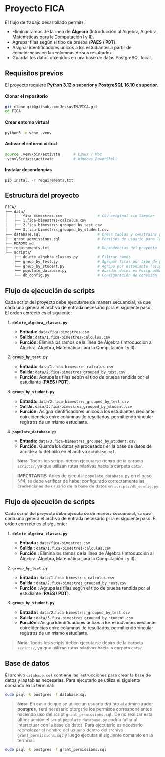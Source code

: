# Proyecto FICA

El flujo de trabajo desarrollado permite:
- Eliminar ramos de la línea de **Álgebra** (Introducción al Álgebra, Álgebra, Matemáticas para la Computación I y II).
- Agrupar filas según el tipo de prueba (**PAES / PDT**).
- Asignar identificadores únicos a los estudiantes a partir de coincidencias en las columnas de sus resultados.
- Guardar los datos obtenidos en una base de datos PostgreSQL local.

## Requisitos previos

El proyecto requiere **Python 3.12 o superior y PostgreSQL 16.10 o superior**.  

#### Clonar el repositorio

```bash
git clone git@github.com:JessusTM/FICA.git
cd FICA
```

#### Crear entorno virtual

```bash
python3 -m venv .venv
```

#### Activar el entorno virtual

```bash
source .venv/bin/activate      # Linux / Mac
.venv\Scripts\activate         # Windows PowerShell
```

#### Instalar dependencias

```bash
pip install -r requirements.txt
```

## Estructura del proyecto

```bash
FICA/
├── data/
│   ├── fica-bimestres.csv                # CSV original sin limpiar
│   ├── 1.fica-bimestres-calculus.csv     
│   ├── 2.fica-bimestres_grouped_by_test.csv
│   └── 3.fica-bimestres_grouped_by_student.csv
├── database.sql                          # Crear tablas y constrains para la base de datos
├── grant_permissions.sql                 # Permisos de usuario para la base de datos 
├── README.md
├── requirements.txt                      # Dependencias del proyecto
└── scripts/
    ├── delete_algebra_classes.py         # Filtrar ramos
    ├── group_by_test.py                  # Agrupar filas por tipo de prueba (PAES / PDT)
    └── group_by_student.py               # Agrupa por estudiante (asigna IDs)
    └── populate_database.py              # Guardar datos en PostgreSQL
    └── db_config.py                      # Configuración de conexión la base de datos
```

## Flujo de ejecución de scripts

Cada script del proyecto debe ejecutarse de manera secuencial, ya que cada uno genera el archivo de entrada necesario para el siguiente paso.  
El orden correcto es el siguiente:

1. **`delete_algebra_classes.py`**  
   - **Entrada:** `data/fica-bimestres.csv`  
   - **Salida:** `data/1.fica-bimestres-calculus.csv`  
   - **Función:** Elimina los ramos de la línea de Álgebra (Introducción al Álgebra, Álgebra, Matemática para la Computación I y II).

2. **`group_by_test.py`**  
   - **Entrada:** `data/1.fica-bimestres-calculus.csv`  
   - **Salida:** `data/2.fica-bimestres_grouped_by_test.csv`  
   - **Función:** Agrupa las filas según el tipo de prueba rendida por el estudiante (**PAES / PDT**).

3. **`group_by_student.py`**  
   - **Entrada:** `data/2.fica-bimestres_grouped_by_test.csv`  
   - **Salida:** `data/3.fica-bimestres_grouped_by_student.csv`  
   - **Función:** Asigna identificadores únicos a los estudiantes mediante coincidencias entre columnas de resultados, permitiendo vincular registros de un mismo estudiante.

4. **`populate_database.py`**  
   - **Entrada:** `data/3.fica-bimestres_grouped_by_student.csv`  
   - **Función:** Guarda los datos ya procesados en la base de datos de acorde a lo definido en el archivo `database.sql`.
> **Nota:** Todos los scripts deben ejecutarse dentro de la carpeta `scripts/`, ya que utilizan rutas relativas hacia la carpeta `data/`.

> **IMPORTANTE:** Antes de ejecutar `populate_database.py` en el paso N°4, se debe verificar de haber configurado correctamente las credenciales de usuario de la base de datos en `scripts/db_config.py`.
## Flujo de ejecución de scripts

Cada script del proyecto debe ejecutarse de manera secuencial, ya que cada uno genera el archivo de entrada necesario para el siguiente paso. El orden correcto es el siguiente:

1. **`delete_algebra_classes.py`**  
   - **Entrada  :** `data/fica-bimestres.csv`  
   - **Salida   :** `data/1.fica-bimestres-calculus.csv`  
   - **Función  :** Elimina los ramos de la línea de Álgebra (Introducción al Álgebra, Álgebra, Matemática para la Computación I y II).

2. **`group_by_test.py`**  
   - **Entrada  :** `data/1.fica-bimestres-calculus.csv`  
   - **Salida   :** `data/2.fica-bimestres_grouped_by_test.csv`  
   - **Función  :** Agrupa las filas según el tipo de prueba rendida por el estudiante (**PAES / PDT**).

3. **`group_by_student.py`**  
   - **Entrada  :** `data/2.fica-bimestres_grouped_by_test.csv`  
   - **Salida   :** `data/3.fica-bimestres_grouped_by_student.csv`  
   - **Función  :** Asigna identificadores únicos a los estudiantes mediante coincidencias entre columnas de resultados, permitiendo vincular registros de un mismo estudiante.

> **Nota:** Todos los scripts deben ejecutarse dentro de la carpeta `scripts/`, ya que utilizan rutas relativas hacia la carpeta `data/`.

## Base de datos

El archivo `database.sql` contiene las instrucciones para crear la base de datos y las tablas necesarias. Para ejecutarlo se utiliza el siguiente comando en la terminal:

```bash 
sudo psql -U postgres -f database.sql
```

> **Nota:** En caso de que se utilice un usuario distinto al administrador **postgres**, será necesario otorgarle los permisos correspondientes haciendo uso del script `grant_permissions.sql`. De no realizar esta última acción el script `populate_database.py` podría fallar al interactuar con la base de datos. Para ejecutarlo es necesario reemplazar el nombre del usuario dentro del archivo `grant_permissions.sql` y luego ejecutar el siguiente comando en la terminal:

```bash
sudo psql -U postgres -f grant_permissions.sql